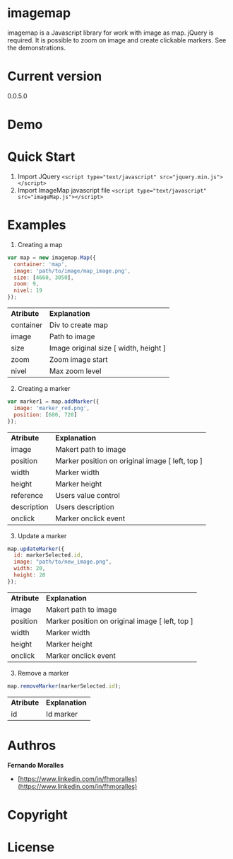 # imagemap
imagemap is a Javascript library for work with image as map. jQuery is required. It is possible to zoom on image and create clickable markers. See the demonstrations.

# Current version
0.0.5.0

# Demo

# Quick Start
1. Import JQuery `<script type="text/javascript" src="jquery.min.js"></script>`
2. Import ImageMap javascript file `<script type="text/javascript" src="imageMap.js"></script>`

# Examples

1. Creating a map

```js
var map = new imagemap.Map({
  container: 'map',
  image: 'path/to/image/map_image.png',
  size: [4660, 3050],
  zoom: 9,
  nivel: 19
});
```

<table>
  <tr>
  <td><b>Atribute</b></td>
  <td><b>Explanation</b></td>
  </tr>
  <tr>
  <td>container</td>
  <td>Div to create map</td>
  </tr>
  <tr>
  <td>image</td>
  <td>Path to image</td>
  </tr>
  <tr>
  <td>size</td>
  <td>Image original size [ width, height ]</td>
  </tr>
  <tr>
  <td>zoom</td>
  <td>Zoom image start</td>
  </tr>
  <tr>
  <td>nivel</td>
  <td>Max zoom level</td>
  </tr>
</table>

2. Creating a marker
```js
var marker1 = map.addMarker({
  image: 'marker_red.png',
  position: [680, 720]
});
```
<table>
  <tr>
  <td><b>Atribute</b></td>
  <td><b>Explanation</b></td>
  </tr>
  <tr>
  <td>image</td>
  <td>Makert path to image</td>
  </tr>
  <tr>
  <td>position</td>
  <td>Marker position on original image [ left, top ]</td>
  </tr>
  <tr>
  <td>width</td>
  <td>Marker width</td>
  </tr>
  <tr>
  <td>height</td>
  <td>Marker height</td>
  </tr>
  <tr>
  <td>reference</td>
  <td>Users value control</td>
  </tr>
  <tr>
  <td>description</td>
  <td>Users description</td>
  </tr>
  <tr>
  <td>onclick</td>
  <td>Marker onclick event</td>
  </tr>
</table>

3. Update a marker
```js
map.updateMarker({
  id: markerSelected.id, 
  image: "path/to/new_image.png", 
  width: 20,
  height: 20
});
```
<table>
  <tr>
  <td><b>Atribute</b></td>
  <td><b>Explanation</b></td>
  </tr>
  <tr>
  <td>image</td>
  <td>Makert path to image</td>
  </tr>
  <tr>
  <td>position</td>
  <td>Marker position on original image [ left, top ]</td>
  </tr>
  <tr>
  <td>width</td>
  <td>Marker width</td>
  </tr>
  <tr>
  <td>height</td>
  <td>Marker height</td>
  </tr>
  <tr>
  <td>onclick</td>
  <td>Marker onclick event</td>
  </tr>
</table>

3. Remove a marker
```js
map.removeMarker(markerSelected.id);
```
<table>
  <tr>
  <td><b>Atribute</b></td>
  <td><b>Explanation</b></td>
  </tr>
  <tr>
  <td>id</td>
  <td>Id marker</td>
  </tr>
</table>

# Authros
**Fernando Moralles**
+ [https://www.linkedin.com/in/fhmoralles](https://www.linkedin.com/in/fhmoralles)

# Copyright

# License
